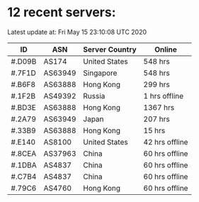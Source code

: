 # 12 recent servers:

Latest update at: Fri May 15 23:10:08 UTC 2020

| ID | ASN | Server Country | Online |
| -- | --- | -------------- | ------ |
| #.D09B | AS174 | United States | 548 hrs |
| #.7F1D | AS63949 | Singapore | 548 hrs |
| #.B6F8 | AS63888 | Hong Kong | 299 hrs |
| #.1F2B | AS49392 | Russia | 1 hrs offline |
| #.BD3E | AS63888 | Hong Kong | 1367 hrs |
| #.2A79 | AS63949 | Japan | 207 hrs |
| #.33B9 | AS63888 | Hong Kong | 15 hrs |
| #.E140 | AS8100 | United States | 42 hrs offline |
| #.8CEA | AS37963 | China | 60 hrs offline |
| #.1DBA | AS4837 | China | 60 hrs offline |
| #.C7B4 | AS4837 | China | 60 hrs offline |
| #.79C6 | AS4760 | Hong Kong | 60 hrs offline |

